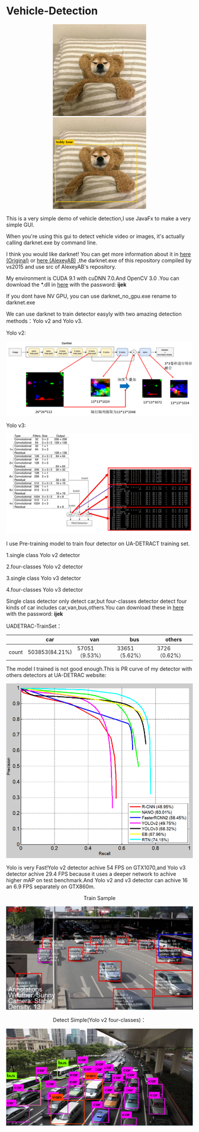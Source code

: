 # Vehicle-Detection

<div align="center">

<img src="https://raw.githubusercontent.com/EternalSaul/Vehicle-Detection/master/img/jk3.jpg" width="50%"/>

<img src="https://raw.githubusercontent.com/EternalSaul/Vehicle-Detection/master/img/predictions.png" width="50%"/>

</div>

This is a very simple demo of vehicle detection,I use JavaFx to make a very simple GUI.

When you're using this gui to detect vehicle video or images, it's actually calling darknet.exe by command line.

I think you would like darknet! You can get more information about it in  [here (Original)](https://github.com/pjreddie/darknet) or [here (AlexeyAB)](https://github.com/AlexeyAB/darknet/) ,the darknet.exe of this repository compiled by vs2015 and use src of AlexeyAB's repository.

My environment  is CUDA 9.1 with cuDNN 7.0.And OpenCV 3.0 .You can download the *.dll in [here](https://pan.baidu.com/s/1WhfZvOfj56nLKdCz6C9qNA) with the password: **ijek**

If you dont have NV GPU, you can use darknet_no_gpu.exe rename to darknet.exe

We can use darknet to train detector easyly with two amazing detection methods：Yolo v2 and Yolo v3.

Yolo v2:

![Q图片2018061009340](https://raw.githubusercontent.com/EternalSaul/Vehicle-Detection/master/img/QQ图片20180610093400.png)

Yolo v3:

![Q图片2018061119410](https://raw.githubusercontent.com/EternalSaul/Vehicle-Detection/master/img/QQ图片20180611194105.png)

I use Pre-training model to train four detector on UA-DETRACT training set.

1.single class Yolo v2 detector

2.four-classes Yolo v2 detector

3.single class Yolo v3 detector

4.four-classes Yolo v3 detector

Single class detector only detect car,but four-classes detector detect four kinds of car includes car,van,bus,others.You can download these in [here](https://pan.baidu.com/s/1WhfZvOfj56nLKdCz6C9qNA) with the password: **ijek**

UADETRAC-TrainSet：

|       | car            | van            | bus            | others        |
| ----- | -------------- | -------------- | -------------- | ------------- |
| count | 503853(84.21%) | 57051（9.53%） | 33651（5.62%） | 3726（0.62%） |

The model I trained is not good enough.This is PR curve of my detector with others detectors at UA-DETRAC website:

![Q图片2018061117151](https://raw.githubusercontent.com/EternalSaul/Vehicle-Detection/master/img/QQ图片20180611171515.png)



Yolo is very Fast!Yolo v2 detector achive 54 FPS on GTX1070,and Yolo v3 detector achive 29.4 FPS because it uses a deeper network to achive higher mAP on test benchmark.And Yolo v2 and v3 detector can achive 16 an 6.9 FPS separately on GTX860m.



<div align="center">

Train Sample

![训练样本实例](https://raw.githubusercontent.com/EternalSaul/Vehicle-Detection/master/img/QQ图片20180409000739.png)



Detect Simple(Yolo v2 four-classes)：

![adetract-tes](https://raw.githubusercontent.com/EternalSaul/Vehicle-Detection/master/img/uadetract-test.png)

</div>















